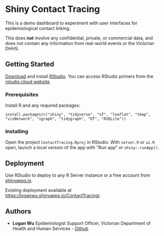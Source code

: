 # Shiny Contact Tracing

This is a demo dashboard to experiment with user interfaces for epidemiological contact linking.

This does **not** involve any confidential, private, or commercial data, and does not contain any information from real-world events or the Victorian DHHS.

## Getting Started

[Download](https://rstudio.com/products/rstudio/download/) and install [RStudio](https://rstudio.com/). You can access RStudio primers from the [rstudio.cloud website](https://rstudio.cloud/learn/primers).

### Prerequisites

Install R and any required packages:

```{r}
install.packages(c("shiny", "tidyverse", "sf", "leaflet", "tmap", "visNetwork", "igraph", "tidygraph", "DT", "RSQLite"))
```

### Installing

Open the project `ContactTracing.Rproj` in RStudio. With `server.R` or `ui.R` open, launch a local version of the app with "Run app" or `shiny::runApp()`.


## Deployment

Use RStudio to deploy to any R Server instance or a free account from [shinyapps.io](https://www.shinyapps.io/).

Existing deployment available at https://loganwu.shinyapps.io/ContactTracing/.


## Authors

* **Logan Wu** Epidemiologist Support Officer, Victorian Department of Health and Human Services - [Github](https://github.com/loganbwu)

